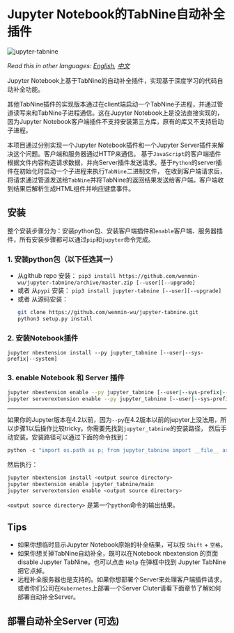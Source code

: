 # Jupyter Notebook的TabNine自动补全插件
![jupyter-tabnine](https://github.com/wenmin-wu/jupyter-tabnine/blob/master/screenshots/demo.gif)

*Read this in other languages: [English](README.md), [中文](README.ch.md)*

Jupyter Notebook上基于TabNine的自动补全插件，实现基于深度学习的代码自动补全功能。

其他TabNine插件的实现版本通过在client端启动一个TabNine子进程，并通过管道读写来和TabNine子进程通信。这在Jupyter Notebook上是没法直接实现的，
因为Jupyter Notebook客户端插件不支持安装第三方库，原有的库又不支持启动子进程。

本项目通过分别实现一个Jupyter Notebook插件和一个Jupyter Server插件来解决这个问题。客户端和服务器通过HTTP来通信。
基于`JavaScript`的客户端插件根据文件内容构造请求数据，并向Server插件发送请求。基于`Python`的server插件在初始化时启动一个子进程来执行`TabNine`二进制文件，
在收到客户端请求后，将请求通过管道发送给`TabNine`并将TabNine的返回结果发送给客户端。客户端收到结果后解析生成HTML组件并响应键盘事件。

## 安装
整个安装步骤分为：安装python包、安装客户端插件和`enable`客户端、服务器插件，所有安装步骤都可以通过`pip`和`jupyter`命令完成。

### 1. 安装python包（以下任选其一）

* 从github repo 安装： `pip3 install https://github.com/wenmin-wu/jupyter-tabnine/archive/master.zip [--user][--upgrade]`
* 或者 从`pypi` 安装： `pip3 install jupyter-tabnine [--user][--upgrade]`
* 或者 从源码安装：
  ```Bash
  git clone https://github.com/wenmin-wu/jupyter-tabnine.git
  python3 setup.py install
  ```
  
### 2. 安装Notebook插件
`jupyter nbextension install --py jupyter_tabnine [--user|--sys-prefix|--system]`

### 3. enable Notebook 和 Server 插件
```Bash
jupyter nbextension enable --py jupyter_tabnine [--user|--sys-prefix|--system]
jupyter serverextension enable --py jupyter_tabnine [--user|--sys-prefix|--system]
```

---
如果你的Jupyter版本在4.2以前，因为`--py`在4.2版本以前的jupyter上没法用，所以步骤1以后操作比较tricky。你需要先找到`jupyter_tabnine`的安装路径，
然后手动安装。安装路径可以通过下面的命令找到：
```Python
python -c "import os.path as p; from jupyter_tabnine import __file__ as f, _jupyter_nbextension_paths as n; print(p.normpath(p.join(p.dirname(f), n()[0]['src'])))"
```
然后执行：
```Bash
jupyter nbextension install <output source directory>
jupyter nbextension enable jupyter_tabnine/main
jupyter serverextension enable <output source directory>
```
`<output source directory>` 是第一个`python`命令的输出结果。

## Tips
* 如果你想临时显示Jupyter Notebook原始的补全结果，可以按 `Shift` + `空格`。
* 如果你想关掉TabNine自动补全，既可以在Notebook nbextension 的页面 disable Jupyter TabNine。也可以点击 `Help` 在弹框中找到 Jupyter TabNine把它点掉。
* 远程补全服务器也是支持的。如果你想部署个Server来处理客户端插件请求，或者你们公司在`Kubernetes`上部署一个Server Cluter请看下面章节了解如何部署自动补全Server。

## 部署自动补全Server (可选)

